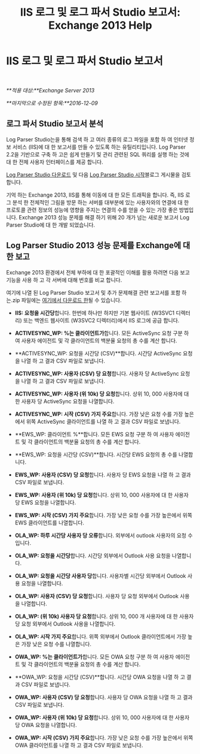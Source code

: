﻿---
title: 'IIS 로그 및 로그 파서 Studio 보고서: Exchange 2013 Help'
TOCTitle: IIS 로그 및 로그 파서 Studio 보고서
ms:assetid: 01fa67d4-dc02-4c5f-93af-6da7b97d282f
ms:mtpsurl: https://technet.microsoft.com/ko-kr/library/Dn904092(v=EXCHG.150)
ms:contentKeyID: 63910909
ms.date: 05/22/2018
mtps_version: v=EXCHG.150
ms.translationtype: MT
---

# IIS 로그 및 로그 파서 Studio 보고서

 

_**적용 대상:**Exchange Server 2013_

_**마지막으로 수정된 항목:**2016-12-09_

## 로그 파서 Studio 보고서 분석

Log Parser Studio는을 통해 검색 하 고 여러 종류의 로그 파일을 포함 하 여 인터넷 정보 서비스 (IIS)에 대 한 보고서를 만들 수 있도록 하는 유틸리티입니다. Log Parser 2.2을 기반으로 구축 하 고은 쉽게 만들기 및 관리 관련된 SQL 쿼리를 실행 하는 것에 대 한 전체 사용자 인터페이스를 제공 합니다.

[Log Parser Studio 다운로드](https://go.microsoft.com/fwlink/p/?linkid=524244) 및 다음 [Log Parser Studio 시작](https://go.microsoft.com/fwlink/p/?linkid=524243)블로그 게시물을 검토 합니다.

기억 하는 Exchange 2013, IIS를 통해 이동에 대 한 모든 트래픽을 합니다. 즉, IIS 로그 분석 한 전체적인 그림을 방문 하는 서버를 대부분에 있는 사용자와의 연결에 대 한 프로토콜 관련 정보의 성능에 영향을 주지는 연결의 수를 얻을 수 있는 가장 좋은 방법입니다. Exchange 2013 성능 문제를 해결 하기 위해 20 개가 넘는 새로운 보고서 Log Parser Studio에 대 한 개발 되었습니다.

## Log Parser Studio 2013 성능 문제를 Exchange에 대 한 보고

Exchange 2013 환경에서 전체 부하에 대 한 포괄적인 이해를 활용 하려면 다음 보고 기능을 사용 하 고 각 서버에 대해 번호를 비교 합니다.

여기에 나열 된 Log Parser Studio 보고서 및 추가 문제해결 관련 보고서를 포함 하는.zip 파일에는 [여기에서 다운로드 한](https://go.microsoft.com/fwlink/p/?linkid=524245)될 수 있습니다.

  - **IIS: 요청을 시간당**합니다. 한번에 하나만 하지만 기본 웹사이트 (W3SVC1 디렉터리) 또는 백엔드 웹사이트 (W3SVC2 디렉터리)에서 IIS 로그에 공급 합니다.

  - **ACTIVESYNC\_WP: %는 클라이언트가**합니다. 모든 ActiveSync 요청 구분 하 여 사용자 에이전트 및 각 클라이언트의 백분율 요청의 총 수를 계산 합니다.

  - **ACTIVESYNC\_WP: 요청을 시간당 (CSV)**합니다. 시간당 ActiveSync 요청을 나열 하 고 결과 CSV 파일로 보냅니다.

  - **ACTIVESYNC\_WP: 사용자 (CSV) 당 요청**합니다. 사용자 당 ActiveSync 요청을 나열 하 고 결과 CSV 파일로 보냅니다.

  - **ACTIVESYNC\_WP: 사용자 (위 10k) 당 요청**합니다. 상위 10, 000 사용자에 대 한 사용자 당 ActiveSync 요청을 나열합니다.

  - **ACTIVESYNC\_WP: 시작 (CSV) 가지 주요**합니다. 가장 낮은 요청 수를 가장 높은에서 위쪽 ActiveSync 클라이언트를 나열 하 고 결과 CSV 파일로 보냅니다.

  - **EWS\_WP: 클라이언트 %**합니다. 모든 EWS 요청 구분 하 여 사용자 에이전트 및 각 클라이언트의 백분율 요청의 총 수를 계산 합니다.

  - **EWS\_WP: 요청을 시간당 (CSV)**합니다. 시간당 EWS 요청의 총 수를 나열합니다.

  - **EWS\_WP: 사용자 (CSV) 당 요청**합니다. 사용자 당 EWS 요청을 나열 하 고 결과 CSV 파일로 보냅니다.

  - **EWS\_WP: 사용자 (위 10k) 당 요청**합니다. 상위 10, 000 사용자에 대 한 사용자 당 EWS 요청을 나열합니다.

  - **EWS\_WP: 시작 (CSV) 가지 주요**합니다. 가장 낮은 요청 수를 가장 높은에서 위쪽 EWS 클라이언트를 나열합니다.

  - **OLA\_WP: 하루 시간당 사용자 당 오류**합니다. 외부에서 outlook 사용자의 요청 수입니다.

  - **OLA\_WP: 요청을 시간당**합니다. 시간당 외부에서 Outlook 사용 요청을 나열합니다.

  - **OLA\_WP: 요청을 시간당 사용자 당**합니다. 사용자별 시간당 외부에서 Outlook 사용 요청을 나열합니다.

  - **OLA\_WP: 사용자 (CSV) 당 요청**합니다. 사용자 당 요청 외부에서 Outlook 사용을 나열합니다.

  - **OLA\_WP: (위 10k) 사용자 당 요청**합니다. 상위 10, 000 개 사용자에 대 한 사용자 당 요청 외부에서 Outlook 사용을 나열합니다.

  - **OLA\_WP: 시작 가지 주요**합니다. 위쪽 외부에서 Outlook 클라이언트에서 가장 높은 가장 낮은 요청 수를 나열합니다.

  - **OWA\_WP: %는 클라이언트가**합니다. 모든 OWA 요청 구분 하 여 사용자 에이전트 및 각 클라이언트의 백분율 요청의 총 수를 계산 합니다.

  - **OWA\_WP: 요청을 시간당 (CSV)**합니다. 시간당 OWA 요청을 나열 하 고 결과 CSV 파일로 보냅니다.

  - **OWA\_WP: 사용자 (CSV) 당 요청**합니다. 사용자 당 OWA 요청을 나열 하 고 결과 CSV 파일로 보냅니다.

  - **OWA\_WP: 사용자 (위 10k) 당 요청**합니다. 상위 10, 000 사용자에 대 한 사용자 당 OWA 요청을 나열합니다.

  - **OWA\_WP: 시작 (CSV) 가지 주요**합니다. 가장 낮은 요청 수를 가장 높은에서 위쪽 OWA 클라이언트를 나열 하 고 결과 CSV 파일로 보냅니다.

